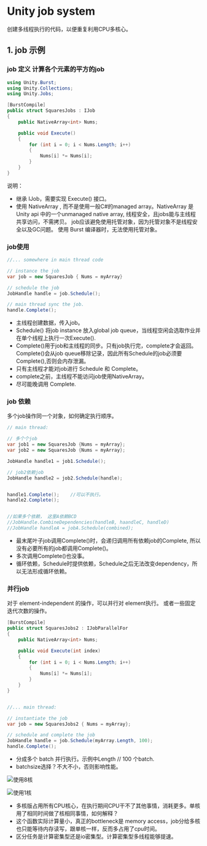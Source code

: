 # Unity job system

创建多线程执行的代码，以便重复利用CPU多核心。

## 1. job 示例

### job 定义 计算各个元素的平方的job

```csharp
using Unity.Burst;
using Unity.Collections;
using Unity.Jobs;

[BurstCompile]
public struct SquaresJobs : IJob
{
    public NativeArray<int> Nums;

    public void Execute()
    {
        for (int i = 0; i < Nums.Length; i++)
        {
            Nums[i] *= Nums[i];
        }
    }
}

```

说明：

- 继承 IJob，需要实现 Execute() 接口。
- 使用 NativeArray , 而不是使用一般C#的managed array。NativeArray 是Unity api 中的一个unmanaged native array, 线程安全，且jobs能与主线程共享访问，不需拷贝。
job应该避免使用托管对象，因为托管对象不是线程安全以及GC问题。 使用 Burst 编译器时，无法使用托管对象。

### job使用

```csharp
//... somewhere in main thread code

// instance the job
var job = new SquaresJob { Nums = myArray}

// schedule the job
JobHandle handle = job.Schedule();

// main thread sync the job.
handle.Complete();

```

- 主线程创建数据，传入job。
- Schedule() 将job instance 放入global job queue，当线程空闲会选取作业并在单个线程上执行一次Execute().
- Complete()用于job和主线程的同步。只有job执行完，complete才会返回。Complete()会从job queue移除记录，因此所有Schedule的job必须要Complete(),否则会内存泄漏。
- 只有主线程才能对job进行 Schedule 和 Complete。
- complete之前，主线程不能访问job使用NativeArray。
- 尽可能晚调用 Complete.

### job 依赖

多个job操作同一个对象，如何确定执行顺序。

```csharp
// main thread:

// 多个个job
var job1 = new SquaresJob {Nums = myArray};
var job2 = new SquaresJob {Nums = myArray};

JobHandle handle1 = job1.Schedule();

// job2依赖job
JobHandle handle2 = job2.Schedule(handle);


handle1.Complete();    //可以不执行。
handle2.Complete();


//如果多个依赖， 这里A依赖BCD
//JobHandle.CombineDependencies(handleB, haandleC, handleD)
//JobHandle handleA = jobA.Schedule(combined);

```

- 最末尾叶子job调用Complete()时，会递归调用所有依赖job的Complete, 所以没有必要所有的job都调用Complete()。
- 多次调用Complete()也没事。
- 循环依赖，Schedule时提供依赖，Schedule之后无法改变dependency，所以无法形成循环依赖。

### 并行job

对于 element-independent 的操作，可以并行对 element执行。 或者一些固定迭代次数的操作。

```csharp
[BurstCompile]
public struct SquaresJobs2 : IJobParallelFor
{
    public NativeArray<int> Nums;

    public void Execute(int index)
    {
        for (int i = 0; i < Nums.Length; i++)
        {
            Nums[i] *= Nums[i];
        }
    }
}


//... main thread:

// instantiate the job
var job = new SquaresJobs2 { Nums = myArray};

// schedule and complete the job
JobHandle handle = job.Schedule(myArray.Length, 100);
handle.Complete();

```

- 分成多个 batch 并行执行。示例中Length // 100 个batch.
- batchsize选择？不大不小，否则影响性能。

![使用8核](./pictures/1_jobs_1.png)

![使用1核](./pictures/1_jobs_2.png)

- 多核版占用所有CPU核心，在执行期间CPU干不了其他事情，消耗更多。单核用了相同时间做了核相同事情，如何解释？
- 这个函数实际计算量小，真正的bottleneck是 memory access，job分给多核也只能等待内存读写，跟单核一样，反而多占用了cpu时间。
- 区分任务是计算密集型还是io密集型。计算密集型多线程能够提速。
